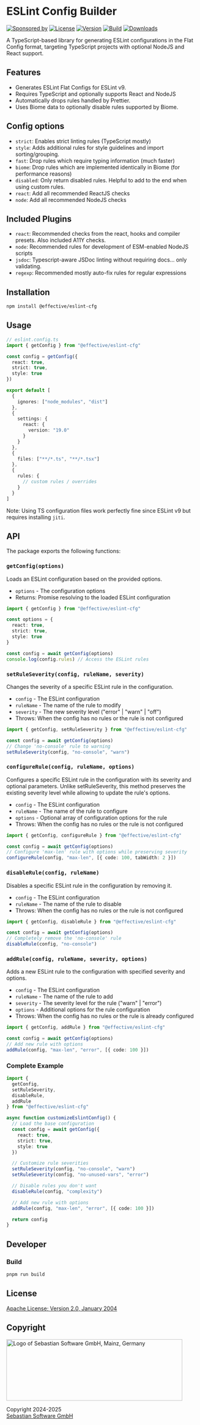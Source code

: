 # ESLint Config Builder

[![Sponsored by][sponsor-img]][sponsor] [![License][github-license-img]][github] [![Version][npm-version-img]][npm] [![Build][github-action-img]][github] [![Downloads][npm-downloads-img]][npm]

[sponsor]: https://www.sebastian-software.de
[sponsor-img]: https://badgen.net/badge/Sponsored%20by/Sebastian%20Software/c41e54
[npm]: https://www.npmjs.com/package/@effective/eslint-cfg
[npm-downloads-img]: https://badgen.net/npm/dm/@effective/eslint-cfg
[npm-version-img]: https://badgen.net/npm/v/@effective/eslint-cfg
[github]: https://github.com/sebastian-software/effective-eslint-cfg
[github-license-img]: https://badgen.net/github/license/sebastian-software/effective-eslint-cfg
[github-action-img]: https://github.com/sebastian-software/effective-eslint-cfg/actions/workflows/node.js.yml/badge.svg

A TypeScript-based library for generating ESLint configurations in the Flat Config format, targeting TypeScript projects with optional NodeJS and React support.

## Features

- Generates ESLint Flat Configs for ESLint v9.
- Requires TypeScript and optionally supports React and NodeJS
- Automatically drops rules handled by Prettier.
- Uses Biome data to optionally disable rules supported by Biome.

## Config options

- `strict`: Enables strict linting rules (TypeScript mostly)
- `style`: Adds additional rules for style guidelines and import sorting/grouping.
- `fast`: Drop rules which require typing information (much faster)
- `biome`: Drop rules which are implemented identically in Biome (for performance reasons)
- `disabled`: Only return disabled rules. Helpful to add to the end when using custom rules.
- `react`: Add all recommended ReactJS checks
- `node`: Add all recommended NodeJS checks

## Included Plugins

- `react`: Recommended checks from the react, hooks and compiler presets. Also included A11Y checks.
- `node`: Recommended rules for development of ESM-enabled NodeJS scripts
- `jsdoc`: Typescript-aware JSDoc linting without requiring docs... only validating.
- `regexp`: Recommended mostly auto-fix rules for regular expressions

## Installation

```bash
npm install @effective/eslint-cfg
```

## Usage

```ts
// eslint.config.ts
import { getConfig } from "@effective/eslint-cfg"

const config = getConfig({
  react: true,
  strict: true,
  style: true
})

export default [
  {
    ignores: ["node_modules", "dist"]
  },
  {
    settings: {
      react: {
        version: "19.0"
      }
    }
  },
  {
    files: ["**/*.ts", "**/*.tsx"]
  },
  {
    rules: {
      // custom rules / overrides
    }
  }
]
```

Note: Using TS configuration files work perfectly fine since ESLint v9 but requires installing `jiti`.

## API

The package exports the following functions:

### `getConfig(options)`

Loads an ESLint configuration based on the provided options.

- `options` - The configuration options
- Returns: Promise resolving to the loaded ESLint configuration

```ts
import { getConfig } from "@effective/eslint-cfg"

const options = {
  react: true,
  strict: true,
  style: true
}

const config = await getConfig(options)
console.log(config.rules) // Access the ESLint rules
```

### `setRuleSeverity(config, ruleName, severity)`

Changes the severity of a specific ESLint rule in the configuration.

- `config` - The ESLint configuration
- `ruleName` - The name of the rule to modify
- `severity` - The new severity level ("error" | "warn" | "off")
- Throws: When the config has no rules or the rule is not configured

```ts
import { getConfig, setRuleSeverity } from "@effective/eslint-cfg"

const config = await getConfig(options)
// Change 'no-console' rule to warning
setRuleSeverity(config, "no-console", "warn")
```

### `configureRule(config, ruleName, options)`

Configures a specific ESLint rule in the configuration with its severity and optional parameters. Unlike setRuleSeverity, this method preserves the existing severity level while allowing to update the rule's options.

- `config` - The ESLint configuration
- `ruleName` - The name of the rule to configure
- `options` - Optional array of configuration options for the rule
- Throws: When the config has no rules or the rule is not configured

```ts
import { getConfig, configureRule } from "@effective/eslint-cfg"

const config = await getConfig(options)
// Configure 'max-len' rule with options while preserving severity
configureRule(config, "max-len", [{ code: 100, tabWidth: 2 }])
```

### `disableRule(config, ruleName)`

Disables a specific ESLint rule in the configuration by removing it.

- `config` - The ESLint configuration
- `ruleName` - The name of the rule to disable
- Throws: When the config has no rules or the rule is not configured

```ts
import { getConfig, disableRule } from "@effective/eslint-cfg"

const config = await getConfig(options)
// Completely remove the 'no-console' rule
disableRule(config, "no-console")
```

### `addRule(config, ruleName, severity, options)`

Adds a new ESLint rule to the configuration with specified severity and options.

- `config` - The ESLint configuration
- `ruleName` - The name of the rule to add
- `severity` - The severity level for the rule ("warn" | "error")
- `options` - Additional options for the rule configuration
- Throws: When the config has no rules or the rule is already configured

```ts
import { getConfig, addRule } from "@effective/eslint-cfg"

const config = await getConfig(options)
// Add new rule with options
addRule(config, "max-len", "error", [{ code: 100 }])
```

### Complete Example

```ts
import {
  getConfig,
  setRuleSeverity,
  disableRule,
  addRule
} from "@effective/eslint-cfg"

async function customizeEslintConfig() {
  // Load the base configuration
  const config = await getConfig({
    react: true,
    strict: true,
    style: true
  })

  // Customize rule severities
  setRuleSeverity(config, "no-console", "warn")
  setRuleSeverity(config, "no-unused-vars", "error")

  // Disable rules you don't want
  disableRule(config, "complexity")

  // Add new rule with options
  addRule(config, "max-len", "error", [{ code: 100 }])

  return config
}
```

## Developer

### Build

```bash
pnpm run build
```

## License

[Apache License; Version 2.0, January 2004](http://www.apache.org/licenses/LICENSE-2.0)

## Copyright

<img src="https://cdn.rawgit.com/sebastian-software/sebastian-software-brand/0d4ec9d6/sebastiansoftware-en.svg" alt="Logo of Sebastian Software GmbH, Mainz, Germany" width="460" height="160"/>

Copyright 2024-2025<br/>[Sebastian Software GmbH](https://www.sebastian-software.de)
